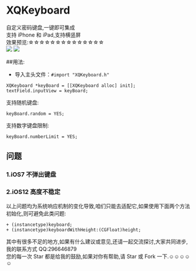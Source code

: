 # XQKeyboard
自定义密码键盘,一键即可集成<br>
支持 iPhone 和 iPad,支持横竖屏<br>
效果预览:☆☆☆☆☆☆☆☆☆☆☆☆☆☆<br>
![](https://github.com/qianggeProgramer/XQKeyboard/blob/master/1.gif)
![](https://github.com/qianggeProgramer/XQKeyboard/blob/master/2.gif)

##用法:
* 导入主头文件：`#import "XQKeyboard.h"`<br>
```objc
XQKeyboard *keyBoard = [[XQKeyboard alloc] init];
textField.inputView = keyBoard;
```

支持随机键盘:
```objc
keyBoard.random = YES;
```

支持数字键盘限制:
```objc
keyBoard.numberLimit = YES;
```
## 问题
### 1.iOS7 不弹出键盘
### 2.iOS12 高度不稳定
以上问题均为系统响应机制的变化导致,咱们只能去适配它,如果使用下面两个方法初始化,则可避免此类问题:
```objc
+ (instancetype)keyboard;
+ (instancetype)keyboardWithHeight:(CGFloat)height;
```

其中有很多不足的地方,如果有什么建议或意见,还请一起交流探讨,大家共同进步,我的联系方式  QQ:296646879<br>
您的每一次 Star 都是给我的鼓励,如果对你有帮助,请 Star 或 Fork 一下.☺☺☺☺☺
